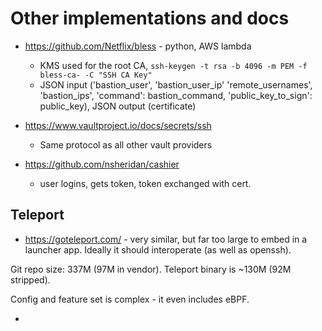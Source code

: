 # Other implementations and docs

- https://github.com/Netflix/bless - python, AWS lambda
  - KMS used for the root CA, `ssh-keygen -t rsa -b 4096 -m PEM -f bless-ca- -C "SSH CA Key"`
  - JSON input ('bastion_user', 'bastion_user_ip' 'remote_usernames', 'bastion_ips', 
    'command': bastion_command, 'public_key_to_sign': public_key), JSON output (certificate)

- https://www.vaultproject.io/docs/secrets/ssh
  - Same protocol as all other vault providers

- https://github.com/nsheridan/cashier
  - user logins, gets token, token exchanged with cert.

## Teleport

- https://goteleport.com/ - very similar, but far too large to embed in a launcher app.
  Ideally it should interoperate (as well as openssh).

Git repo size: 337M (97M in vendor).
Teleport binary is ~130M (92M stripped).

Config and feature set is complex - it even includes eBPF.

 

- 
